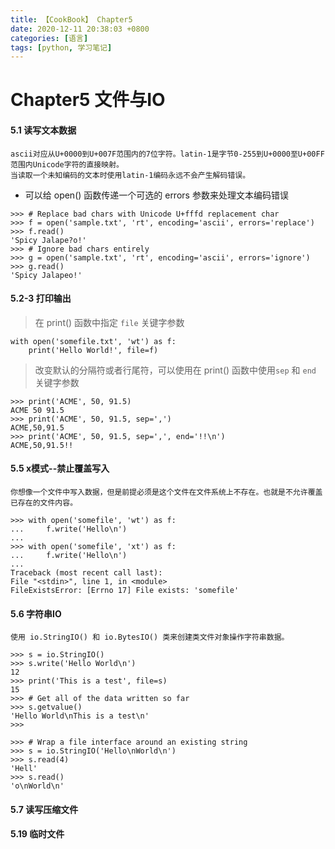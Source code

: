 ```yaml
---
title: 【CookBook】 Chapter5
date: 2020-12-11 20:38:03 +0800
categories: [语言]
tags: [python, 学习笔记]
---
```

# Chapter5 文件与IO

#### 5.1 读写文本数据
    ascii对应从U+0000到U+007F范围内的7位字符。latin-1是字节0-255到U+0000至U+00FF范围内Unicode字符的直接映射。
    当读取一个未知编码的文本时使用latin-1编码永远不会产生解码错误。
    
- 可以给 open() 函数传递一个可选的 errors 参数来处理文本编码错误
```
>>> # Replace bad chars with Unicode U+fffd replacement char
>>> f = open('sample.txt', 'rt', encoding='ascii', errors='replace')
>>> f.read()
'Spicy Jalape?o!'
>>> # Ignore bad chars entirely
>>> g = open('sample.txt', 'rt', encoding='ascii', errors='ignore')
>>> g.read()
'Spicy Jalapeo!'
```

#### 5.2-3 打印输出
> 在 print() 函数中指定 `file` 关键字参数
```
with open('somefile.txt', 'wt') as f:
    print('Hello World!', file=f)
```

> 改变默认的分隔符或者行尾符，可以使用在 print() 函数中使用`sep` 和 `end` 关键字参数
```
>>> print('ACME', 50, 91.5)
ACME 50 91.5
>>> print('ACME', 50, 91.5, sep=',')
ACME,50,91.5
>>> print('ACME', 50, 91.5, sep=',', end='!!\n')
ACME,50,91.5!!
```

#### 5.5 x模式--禁止覆盖写入
    你想像一个文件中写入数据，但是前提必须是这个文件在文件系统上不存在。也就是不允许覆盖已存在的文件内容。
```
>>> with open('somefile', 'wt') as f:
...     f.write('Hello\n')
...
>>> with open('somefile', 'xt') as f:
...     f.write('Hello\n')
...
Traceback (most recent call last):
File "<stdin>", line 1, in <module>
FileExistsError: [Errno 17] File exists: 'somefile'
```
#### 5.6 字符串IO
    使用 io.StringIO() 和 io.BytesIO() 类来创建类文件对象操作字符串数据。
```
>>> s = io.StringIO()
>>> s.write('Hello World\n')
12
>>> print('This is a test', file=s)
15
>>> # Get all of the data written so far
>>> s.getvalue()
'Hello World\nThis is a test\n'
>>>

>>> # Wrap a file interface around an existing string
>>> s = io.StringIO('Hello\nWorld\n')
>>> s.read(4)
'Hell'
>>> s.read()
'o\nWorld\n'
```

#### 5.7 读写压缩文件
#### 5.19 临时文件